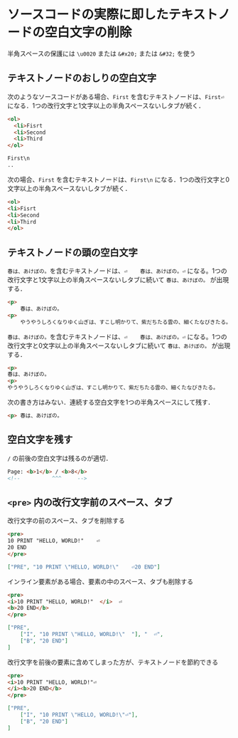 # ソースコードの実際に即したテキストノードの空白文字の削除

半角スペースの保護には `\u0020` または `&#x20;` または `&#32;` を使う

## テキストノードのおしりの空白文字

次のようなソースコードがある場合、`First` を含むテキストノードは、`First⏎  ` になる．1つの改行文字と1文字以上の半角スペースないしタブが続く．

~~~html
<ol>
  <li>Fisrt
  <li>Second
  <li>Third
</ol>
~~~

~~~html
First\n
..
~~~

次の場合、`First` を含むテキストノードは、`First\n` になる．1つの改行文字と0文字以上の半角スペースないしタブが続く．

~~~html
<ol>
<li>Fisrt
<li>Second
<li>Third
</ol>
~~~

## テキストノードの頭の空白文字

`春は、あけぼの。`を含むテキストノードは、`⏎    春は、あけぼの。⏎` になる。1つの改行文字と1文字以上の半角スペースないしタブに続いて `春は、あけぼの。` が出現する．

~~~html
<p>
    春は、あけぼの。
<p>
    やうやうしろくなりゆく山ぎは、すこし明かりて、紫だちたる雲の、細くたなびきたる。
~~~

`春は、あけぼの。`を含むテキストノードは、`⏎    春は、あけぼの。⏎` になる。1つの改行文字と0文字以上の半角スペースないしタブに続いて `春は、あけぼの。` が出現する．

~~~html
<p>
春は、あけぼの。
<p>
やうやうしろくなりゆく山ぎは、すこし明かりて、紫だちたる雲の、細くたなびきたる。
~~~

次の書き方はみない．連続する空白文字を1つの半角スペースにして残す．

~~~html
<p> 春は、あけぼの。
~~~

## 空白文字を残す

`/` の前後の空白文字は残るのが適切．

~~~html
Page: <b>1</b> / <b>8</b>
<!--          ^^^     -->
~~~

## `<pre>` 内の改行文字前のスペース、タブ

改行文字の前のスペース、タブを削除する

~~~html
<pre>
10 PRINT "HELLO, WORLD!"    ⏎
20 END
</pre>
~~~

~~~json
["PRE", "10 PRINT \"HELLO, WORLD!\"    ⏎20 END"]
~~~
インライン要素がある場合、要素の中のスペース、タブも削除する

~~~html
<pre>
<i>10 PRINT "HELLO, WORLD!"  </i>  ⏎
<b>20 END</b>
</pre>
~~~

~~~json
["PRE",
    ["I", "10 PRINT \"HELLO, WORLD!\"  "], "  ⏎",
    ["B", "20 END"]
]
~~~

改行文字を前後の要素に含めてしまった方が、テキストノードを節約できる

~~~html
<pre>
<i>10 PRINT "HELLO, WORLD!"⏎
</i><b>20 END</b>
</pre>
~~~

~~~json
["PRE",
    ["I", "10 PRINT \"HELLO, WORLD!\"⏎"],
    ["B", "20 END"]
]
